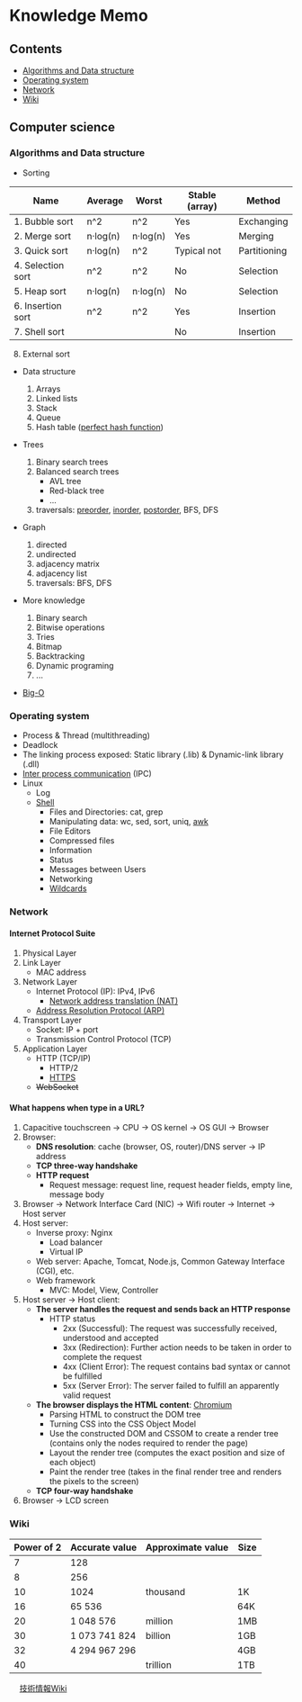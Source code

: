 # Knowledge Memo

## Contents

- [Algorithms and Data structure](#algorithms-and-data-structure)
- [Operating system](#operating-system)
- [Network](#network)
- [Wiki](#wiki)

## Computer science

### Algorithms and Data structure

- Sorting

| Name  | Average  | Worst  | Stable (array) | Method  |
|---|---|---|---|---|
| 1. Bubble sort  | n^2  | n^2  | Yes  | Exchanging  |
| 2. Merge sort  | n·log(n)  | n·log(n)  | Yes  | Merging  |
| 3. Quick sort  | n·log(n)  | n^2  | Typical not  | Partitioning  |
| 4. Selection sort  | n^2  | n^2  | No  | Selection  |
| 5. Heap sort  | n·log(n)  | n·log(n)  | No  | Selection  |
| 6. Insertion sort  | n^2  | n^2  | Yes  | Insertion  |
| 7. Shell sort  |   |   | No  | Insertion  |
  8. External sort

- Data structure
  1. Arrays
  2. Linked lists
  3. Stack
  4. Queue
  5. Hash table ([perfect hash function](https://en.wikipedia.org/wiki/Perfect_hash_function))

- Trees
  1. Binary search trees
  2. Balanced search trees
      - AVL tree
      - Red-black tree
      - ...
  3. traversals: [preorder](https://leetcode.com/problems/binary-tree-preorder-traversal/), [inorder](https://leetcode.com/problems/binary-tree-inorder-traversal/), [postorder](https://leetcode.com/problems/binary-tree-postorder-traversal/), BFS, DFS

- Graph
  1. directed
  2. undirected
  3. adjacency matrix
  4. adjacency list
  5. traversals: BFS, DFS

- More knowledge
  1. Binary search
  2. Bitwise operations
  3. Tries
  4. Bitmap
  5. Backtracking
  6. Dynamic programing
  7. ...

- [Big-O](https://www.bigocheatsheet.com/)

### Operating system

- Process & Thread (multithreading)
- Deadlock
- The linking process exposed: Static library (.lib) & Dynamic-link library (.dll)
- [Inter process communication](https://en.wikipedia.org/wiki/Inter-process_communication) (IPC)
- Linux
  - Log
  - [Shell](https://docs.cs.cf.ac.uk/notes/linux-shell-commands/)
    - Files and Directories: cat, grep
    - Manipulating data: wc, sed, sort, uniq, [awk](http://www.ruanyifeng.com/blog/2018/11/awk.html)
    - File Editors
    - Compressed files
    - Information
    - Status
    - Messages between Users
    - Networking
    - [Wildcards](http://www.ruanyifeng.com/blog/2018/09/bash-wildcards.html)

### Network

#### Internet Protocol Suite

1. Physical Layer
2. Link Layer
    - MAC address
3. Network Layer
    - Internet Protocol (IP): IPv4, IPv6
      - [Network address translation (NAT)](https://en.wikipedia.org/wiki/Network_address_translation)
    - [Address Resolution Protocol (ARP)](https://en.wikipedia.org/wiki/Address_Resolution_Protocol)
4. Transport Layer
    - Socket: IP + port
    - Transmission Control Protocol (TCP)
5. Application Layer
    - HTTP (TCP/IP)
      - HTTP/2
      - [HTTPS](http://www.ruanyifeng.com/blog/2016/08/migrate-from-http-to-https.html)
    - <s>WebSocket</s>

#### What happens when type in a URL?

1. Capacitive touchscreen → CPU → OS kernel → OS GUI → Browser
2. Browser:
    - <strong>DNS resolution</strong>: cache (browser, OS, router)/DNS server → IP address
    - <strong>TCP three-way handshake</strong>
    - <strong>HTTP request</strong>
      - Request message: request line, request header fields, empty line, message body
3. Browser → Network Interface Card (NIC) → Wifi router → Internet → Host server
4. Host server:
    - Inverse proxy: Nginx
      - Load balancer
      - Virtual IP
    - Web server: Apache, Tomcat, Node.js, Common Gateway Interface (CGI), etc.
    - Web framework
      - MVC: Model, View, Controller
5. Host server → Host client:
    - <strong>The server handles the request and sends back an HTTP response</strong>
      - HTTP status
        - 2xx (Successful): The request was successfully received, understood and accepted
        - 3xx (Redirection): Further action needs to be taken in order to complete the request
        - 4xx (Client Error): The request contains bad syntax or cannot be fulfilled
        - 5xx (Server Error): The server failed to fulfill an apparently valid request
    - <strong>The browser displays the HTML content</strong>: [Chromium](https://www.chromium.org/developers/design-documents/multi-process-architecture)
      - Parsing HTML to construct the DOM tree
      - Turning CSS into the CSS Object Model
      - Use the constructed DOM and CSSOM to create a render tree (contains only the nodes required to render the page)
      - Layout the render tree (computes the exact position and size of each object)
      - Paint the render tree (takes in the final render tree and renders the pixels to the screen)
    - <strong>TCP four-way handshake</strong>
6. Browser → LCD screen

### Wiki

| Power of 2  | Accurate value  | Approximate value  | Size |
|---|---|---|---|
| 7  | 128  |   |   |
| 8  | 256  |   |   |
| 10  | 1024  | thousand  | 1K  |
| 16  | 65 536  |   | 64K  |
| 20  | 1 048 576  | million  | 1MB  |
| 30  | 1 073 741 824  | billion  | 1GB  |
| 32  | 4 294 967 296  |   | 4GB  |
| 40  |   | trillion  | 1TB  |

&emsp; [技術情報Wiki](https://www.sangyo-rock.com/tech/index.php)
